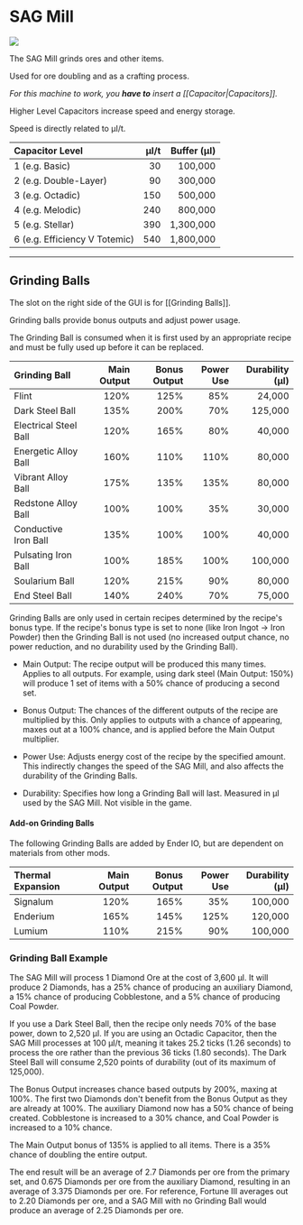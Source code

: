 # SAG Mill
![](renders/sag_mill.png)

The SAG Mill grinds ores and other items.

Used for ore doubling and as a crafting process.

*For this machine to work, you **have to** insert a [[Capacitor|Capacitors]].*

Higher Level Capacitors increase speed and energy storage.

Speed is directly related to µI/t.

| Capacitor Level               | µI/t | Buffer (µI) |
| :---------------------------- | ---: | ----------: |
| 1 (e.g. Basic)                |   30 |     100,000 |
| 2 (e.g. Double-Layer)         |   90 |     300,000 |
| 3 (e.g. Octadic)              |  150 |     500,000 |
| 4 (e.g. Melodic)              |  240 |     800,000 |
| 5 (e.g. Stellar)              |  390 |   1,300,000 |
| 6 (e.g. Efficiency V Totemic) |  540 |   1,800,000 |

***
## Grinding Balls

The slot on the right side of the GUI is for [[Grinding Balls]].

Grinding balls provide bonus outputs and adjust power usage.

The Grinding Ball is consumed when it is first used by an appropriate recipe and must be fully used up before it can be replaced.

| Grinding Ball         | Main Output | Bonus Output | Power Use | Durability (µI) |
| :-------------------- | ----------: | -----------: | --------: | --------------: |
| Flint                 |        120% |         125% |       85% |          24,000 |
| Dark Steel Ball       |        135% |         200% |       70% |         125,000 |
| Electrical Steel Ball |        120% |         165% |       80% |          40,000 |
| Energetic Alloy Ball  |        160% |         110% |      110% |          80,000 |
| Vibrant Alloy Ball    |        175% |         135% |      135% |          80,000 |
| Redstone Alloy Ball   |        100% |         100% |       35% |          30,000 |
| Conductive Iron Ball  |        135% |         100% |      100% |          40,000 |
| Pulsating Iron Ball   |        100% |         185% |      100% |         100,000 |
| Soularium Ball        |        120% |         215% |       90% |          80,000 |
| End Steel Ball        |        140% |         240% |       70% |          75,000 |


Grinding Balls are only used in certain recipes determined by the recipe's bonus type.  If the recipe's bonus type is set to none (like Iron Ingot -> Iron Powder) then the Grinding Ball is not used (no increased output chance, no power reduction, and no durability used by the Grinding Ball).

* Main Output: The recipe output will be produced this many times.  Applies to all outputs.  For example, using dark steel (Main Output: 150%) will produce 1 set of items with a 50% chance of producing a second set.

* Bonus Output: The chances of the different outputs of the recipe are multiplied by this.  Only applies to outputs with a chance of appearing, maxes out at a 100% chance, and is applied before the Main Output multiplier.

* Power Use:  Adjusts energy cost of the recipe by the specified amount.  This indirectly changes the speed of the SAG Mill, and also affects the durability of the Grinding Balls.

* Durability: Specifies how long a Grinding Ball will last.  Measured in µI used by the SAG Mill.  Not visible in the game.

#### Add-on Grinding Balls

The following Grinding Balls are added by Ender IO, but are dependent on materials from other mods.

| **Thermal Expansion** | **Main Output** | **Bonus Output** | **Power Use** | **Durability (µI)** |
| :-------------------- | --------------: | ---------------: | ------------: | ------------------: |
| Signalum              |            120% |             165% |           35% |             100,000 |
| Enderium              |            165% |             145% |          125% |             120,000 |
| Lumium                |            110% |             215% |           90% |             100,000 |

### Grinding Ball Example

The SAG Mill will process 1 Diamond Ore at the cost of 3,600 µI.  It will produce 2 Diamonds, has a 25% chance of producing an auxiliary Diamond, a 15% chance of producing Cobblestone, and a 5% chance of producing Coal Powder.

If you use a Dark Steel Ball, then the recipe only needs 70% of the base power, down to 2,520 µI.  If you are using an Octadic Capacitor, then the SAG Mill processes at 100 µI/t, meaning it takes 25.2 ticks (1.26 seconds) to process the ore rather than the previous 36 ticks (1.80 seconds).  The Dark Steel Ball will consume 2,520 points of durability (out of its maximum of 125,000).

The Bonus Output increases chance based outputs by 200%, maxing at 100%.  The first two Diamonds don't benefit from the Bonus Output as they are already at 100%.  The auxiliary Diamond now has a 50% chance of being created.  Cobblestone is increased to a 30% chance, and Coal Powder is increased to a 10% chance.

The Main Output bonus of 135% is applied to all items.  There is a 35% chance of doubling the entire output.

The end result will be an average of 2.7 Diamonds per ore from the primary set, and 0.675 Diamonds per ore from the auxiliary Diamond, resulting in an average of 3.375 Diamonds per ore.  For reference, Fortune III averages out to 2.20 Diamonds per ore, and a SAG Mill with no Grinding Ball would produce an average of 2.25 Diamonds per ore.
